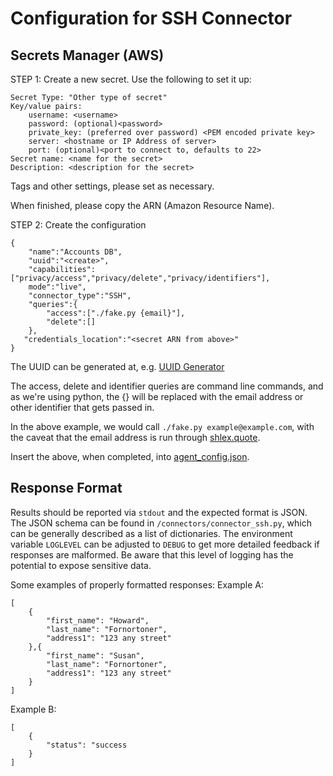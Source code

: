 # Configuration for SSH Connector

## Secrets Manager (AWS)

STEP 1: Create a new secret. Use the following to set it up:

    Secret Type: "Other type of secret"
    Key/value pairs:
        username: <username>
        password: (optional)<password>
        private_key: (preferred over password) <PEM encoded private key>
        server: <hostname or IP Address of server>
        port: (optional)<port to connect to, defaults to 22>
    Secret name: <name for the secret>
    Description: <description for the secret>

Tags and other settings, please set as necessary.

When finished, please copy the ARN (Amazon Resource Name).

STEP 2: Create the configuration

    {
        "name":"Accounts DB",
        "uuid":"<create>",
        "capabilities":["privacy/access","privacy/delete","privacy/identifiers"],
        mode":"live",
        "connector_type":"SSH",
        "queries":{
            "access":["./fake.py {email}"],
            "delete":[]
        },
       "credentials_location":"<secret ARN from above>"
    }

The UUID can be generated at, e.g. [UUID Generator](https://www.uuidgenerator.net/)

The access, delete and identifier queries are command line commands, and as we're using python,
the {} will be replaced with the email address or other identifier that gets passed in.

In the above example, we would call `./fake.py example@example.com`, with the caveat that
the email address is run through [shlex.quote](https://docs.python.org/3/library/shlex.html#shlex.quote).

Insert the above, when completed, into [agent_config.json](../examples/agent_config.json).

## Response Format

Results should be reported via `stdout` and the expected format is JSON. The JSON schema can be found in 
`/connectors/connector_ssh.py`, which can be generally described as a list of dictionaries. The environment variable `LOGLEVEL` can be adjusted to `DEBUG` to get more detailed feedback if responses are malformed. Be aware that this level of logging has the potential to expose sensitive data. 

Some examples of properly formatted responses:
Example A:
```
[
    {
        "first_name": "Howard", 
        "last_name": "Fornortoner", 
        "address1": "123 any street"
    },{
        "first_name": "Susan", 
        "last_name": "Fornortoner", 
        "address1": "123 any street"
    }
]
```
Example B:
```
[
    {
        "status": "success
    }
]
```
